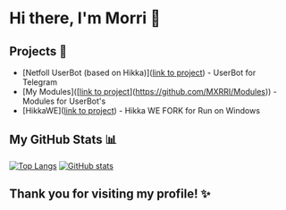 # Hi there, I'm Morri 👋

## Projects 🌱
- [Netfoll UserBot (based on Hikka)]([link to project](https://github.com/MXRRI/Netfoll)) - UserBot for Telegram
- [My Modules]([[link to project]()](https://github.com/MXRRI/Modules)) - Modules for UserBot's
- [HikkaWE]([link to project](https://github.com/MXRRI/HikkaWE)) - Hikka WE FORK for Run on Windows

## My GitHub Stats 📊

[![Top Langs](https://github-readme-stats.vercel.app/api/top-langs/?username=MXRRI&show_icons=true&theme=dracula&border_radius=10&hide_border=true&hide_title=true&langs_count=3)](https://github.com/anuraghazra/github-readme-stats)
[![GitHub stats](https://github-readme-stats.vercel.app/api?username=MXRRI&count_private=true&show_icons=true&theme=dracula&border_radius=10&hide_border=true&hide_title=true)](https://github.com/anuraghazra/github-readme-stats)

## Thank you for visiting my profile! ✨
